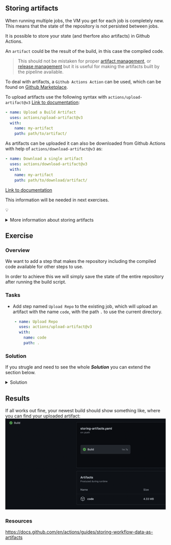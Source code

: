 ## Storing artifacts

When running multiple jobs, the VM you get for each job is completely new. This means that the state of the repository is not persisted between jobs.

It is possible to store your state (and therfore also artifacts) in Github Actions. 

An `artifact` could be the result of the build, in this case the compiled code.

> This should not be mistaken for proper [artifact management](https://www.eficode.com/blog/artifactory-nexus-proget), or [release management](https://docs.github.com/en/repositories/releasing-projects-on-github/managing-releases-in-a-repository) but it is useful for making the artifacts built by the pipeline available.

To deal with artifacts, a `Github Actions Action` can be used, which can be found on [Github Marketplace](https://github.com/marketplace).

To upload artifacts use the following syntax with `actions/upload-artifact@v3` [Link to documentation](https://github.com/marketplace/actions/upload-a-build-artifact):

```YAML
- name: Upload a Build Artifact
  uses: actions/upload-artifact@v3
  with:
    name: my-artifact
    path: path/to/artifact/
```

As artifacts can be uploaded it can also be downloaded from Github Actions with help of `actions/download-artifact@v3` as:

```YAML
- name: Download a single artifact
  uses: actions/download-artifact@v3
  with:
    name: my-artifact
    path: path/to/download/artifact/
```

[Link to documentation](https://github.com/actions/download-artifact)

This information will be needed in next exercises.

:bulb: 
<details>
    <summary> More information about storing artifacts </summary>
  Github has an excelent guide on how you can use persistant storage over periods of builds here: https://docs.github.com/en/actions/guides/storing-workflow-data-as-artifacts
</details>    

## Exercise

### Overview

We want to add a step that makes the repository including the compiled code available for other steps to use.

In order to achieve this we will simply save the state of the entire repository after running the build script.

### Tasks

- Add step named `Upload Repo` to the existing job, which will upload an artifact with the name `code`, with the path `.` to use the current directory.

```YAML
    - name: Upload Repo
      uses: actions/upload-artifact@v3
      with: 
        name: code
        path: .
```


### Solution
If you strugle and need to see the whole ***Solution*** you can extend the section below. 
<details>
    <summary> Solution </summary>
  
```YAML
on: push
jobs:
  Build:
    runs-on: ubuntu-latest
    container: gradle:6-jdk11
    steps:
      - name: Clone-down
        uses: actions/checkout@v3       
      - name: Build application
        run: chmod +x ci/build-app.sh && ci/build-app.sh
      - name: Test
        run: chmod +x ci/unit-test-app.sh && ci/unit-test-app.sh
      - name: Upload Repo
        uses: actions/upload-artifact@v3
        with: 
          name: code
          path: .
```
  
</details>

## Results 

If all works out fine, your newest build should show something like, where you can find your uploaded artifact:
![Uploading artifact](img/storing-artifact.png)

### Resources

https://docs.github.com/en/actions/guides/storing-workflow-data-as-artifacts
